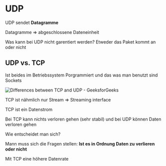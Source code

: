 # UDP

UDP sendet **Datagramme**

Datagramme => abgeschlossene Dateneinheit

Was kann bei UDP nicht garentiert werden?
Etweder das Paket kommt an oder nicht



## UDP vs. TCP

Ist beides im Betriebssystem Porgrammiert und das was man benutzt sind Sockets

![Differences between TCP and UDP - GeeksforGeeks](https://media.geeksforgeeks.org/wp-content/uploads/20230406112559/TCP-3.png)

TCP ist nähmlich nur Stream => Streaming interface

TCP ist ein Datenstrom

Bei TCP kann nichts verloren gehen (sehr stabil) und bei UDP können Daten verloren gehen



Wie entscheidet man sich?

Mann muss sich die Fragen stellen: **Ist es in Ordnung Daten zu verlieren oder nicht**

Mit TCP eine höhere Datenrate
